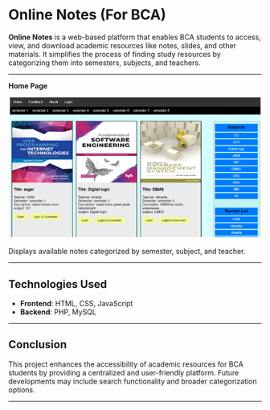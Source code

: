 # Online Notes (For BCA)

**Online Notes** is a web-based platform that enables BCA students to access, view, and download academic resources like notes, slides, and other materials. It simplifies the process of finding study resources by categorizing them into semesters, subjects, and teachers.

---




 **Home Page**
   <p align="center">
      <img src="./screenshots/1.png" alt="Home Page" width="500">
   </p>
   Displays available notes categorized by semester, subject, and teacher.


---

## Technologies Used
- **Frontend**: HTML, CSS, JavaScript
- **Backend**: PHP, MySQL


---

## Conclusion
This project enhances the accessibility of academic resources for BCA students by providing a centralized and user-friendly platform. Future developments may include search functionality and broader categorization options.

---

